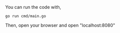 You can run the code with,

`
go run cmd/main.go
`

Then, open your browser and open "localhost:8080"

